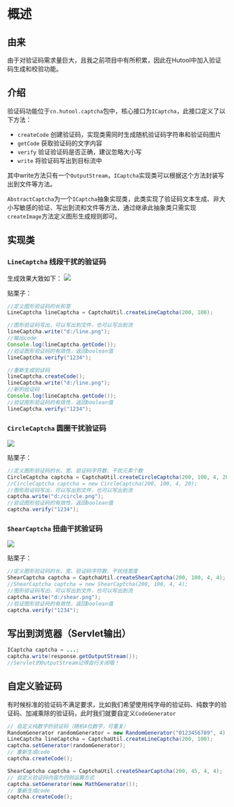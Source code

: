 概述
===

## 由来
由于对验证码需求量巨大，且我之前项目中有所积累，因此在Hutool中加入验证码生成和校验功能。

## 介绍

验证码功能位于`cn.hutool.captcha`包中，核心接口为`ICaptcha`，此接口定义了以下方法：

- `createCode` 创建验证码，实现类需同时生成随机验证码字符串和验证码图片
- `getCode` 获取验证码的文字内容
- `verify` 验证验证码是否正确，建议忽略大小写
- `write` 将验证码写出到目标流中

其中write方法只有一个`OutputStream`，`ICaptcha`实现类可以根据这个方法封装写出到文件等方法。

`AbstractCaptcha`为一个`ICaptcha`抽象实现类，此类实现了验证码文本生成、非大小写敏感的验证、写出到流和文件等方法，通过继承此抽象类只需实现`createImage`方法定义图形生成规则即可。

## 实现类

### `LineCaptcha` 线段干扰的验证码

生成效果大致如下：
![](https://static.oschina.net/uploads/img/201712/16113708_B8Hu.png)

贴栗子：

```java
//定义图形验证码的长和宽
LineCaptcha lineCaptcha = CaptchaUtil.createLineCaptcha(200, 100);

//图形验证码写出，可以写出到文件，也可以写出到流
lineCaptcha.write("d:/line.png");
//输出code
Console.log(lineCaptcha.getCode());
//验证图形验证码的有效性，返回boolean值
lineCaptcha.verify("1234");

//重新生成验证码
lineCaptcha.createCode();
lineCaptcha.write("d:/line.png");
//新的验证码
Console.log(lineCaptcha.getCode());
//验证图形验证码的有效性，返回boolean值
lineCaptcha.verify("1234");
```

### `CircleCaptcha` 圆圈干扰验证码

![](https://static.oschina.net/uploads/img/201712/16113738_eqt9.png)

贴栗子：

```java
//定义图形验证码的长、宽、验证码字符数、干扰元素个数
CircleCaptcha captcha = CaptchaUtil.createCircleCaptcha(200, 100, 4, 20);
//CircleCaptcha captcha = new CircleCaptcha(200, 100, 4, 20);
//图形验证码写出，可以写出到文件，也可以写出到流
captcha.write("d:/circle.png");
//验证图形验证码的有效性，返回boolean值
captcha.verify("1234");
```

### `ShearCaptcha` 扭曲干扰验证码

![](https://static.oschina.net/uploads/img/201712/16113807_sICp.png)

贴栗子：

```java
//定义图形验证码的长、宽、验证码字符数、干扰线宽度
ShearCaptcha captcha = CaptchaUtil.createShearCaptcha(200, 100, 4, 4);
//ShearCaptcha captcha = new ShearCaptcha(200, 100, 4, 4);
//图形验证码写出，可以写出到文件，也可以写出到流
captcha.write("d:/shear.png");
//验证图形验证码的有效性，返回boolean值
captcha.verify("1234");
```

## 写出到浏览器（Servlet输出）
```java
ICaptcha captcha = ...;
captcha.write(response.getOutputStream());
//Servlet的OutputStream记得自行关闭哦！
```

## 自定义验证码

有时候标准的验证码不满足要求，比如我们希望使用纯字母的验证码、纯数字的验证码、加减乘除的验证码，此时我们就要自定义`CodeGenerator`

```java
// 自定义纯数字的验证码（随机4位数字，可重复）
RandomGenerator randomGenerator = new RandomGenerator("0123456789", 4);
LineCaptcha lineCaptcha = CaptchaUtil.createLineCaptcha(200, 100);
captcha.setGenerator(randomGenerator);
// 重新生成code
captcha.createCode();
```

```java
ShearCaptcha captcha = CaptchaUtil.createShearCaptcha(200, 45, 4, 4);
// 自定义验证码内容为四则运算方式
captcha.setGenerator(new MathGenerator());
// 重新生成code
captcha.createCode();
```
